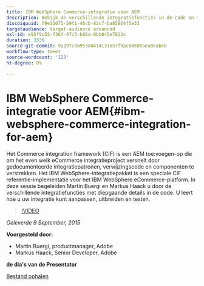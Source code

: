 ```yaml
---
title: IBM WebSphere Commerce-integratie voor AEM
description: Bekijk de verschillende integratiefuncties in de code en maak er een doorbraak over. Leer hoe u uw integratie kunt aanpassen, uitbreiden en testen.
discoiquuid: f9e11075-59f1-46cb-82c7-ba85864f5e33
targetaudience: target-audience advanced
exl-id: e95f9c55-f36f-47c3-b86a-9bb045e7822c
duration: 3336
source-git-commit: 9a297cda953d4414131657f9ac84580aea0eabeb
workflow-type: tm+mt
source-wordcount: '123'
ht-degree: 0%

---
```


# IBM WebSphere Commerce-integratie voor AEM{#ibm-websphere-commerce-integration-for-aem}

Het Commerce integration framework (CIF) is een AEM toe:voegen-op die om het even welk eCommerce integratieproject versnelt door gedocumenteerde integratiepatronen, verwijzingscode en componenten te verstrekken. Het IBM WebSphere-integratiepakket is een speciale CIF referentie-implementatie voor het IBM WebSphere eCommerce-platform. In deze sessie begeleiden Martin Buergi en Markus Haack u door de verschillende integratiefuncties met diepgaande details in de code. U leert hoe u uw integratie kunt aanpassen, uitbreiden en testen.

>[!VIDEO](https://video.tv.adobe.com/v/19375/?quality=9)

*Geleverde 9 September, 2015*

**Voorgesteld door:**

* Martin Buergi, productmanager, Adobe
* Markus Haack, Senior Developer, Adobe

**de dia&#39;s van de Presentator**

[Bestand ophalen](assets/150909-aem-gems-ibm-websphere-commerce-integration.pdf)
<!--
[Get back to the Overview](https://helpx.adobe.com/experience-manager/kt/eseminars/gems/aem-index.html)
-->
